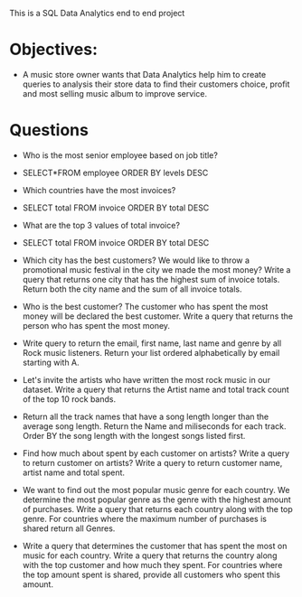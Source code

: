 This is a SQL Data Analytics end to end project

# Objectives:
- A music store owner wants that Data Analytics help him to create queries to analysis their store data to find their customers choice, profit and most selling music album to improve service.

# Questions
- Who is the most senior employee based on job title?
- SELECT*FROM employee
ORDER BY levels DESC

- Which countries have the most invoices?
- SELECT total
FROM invoice
ORDER BY total DESC

- What are the top 3 values of total invoice?
- SELECT total
FROM invoice
ORDER BY total DESC

- Which city has the best customers? We would like to throw a promotional music festival in the city we made the most money? Write a query that returns one city that has the highest sum of invoice totals. Return both the city name and the sum of all invoice totals.
- Who is the best customer? The customer who has spent the most money will be declared the best customer. Write a query that returns the person who has spent the most money.
- Write query to return the email, first name, last name and genre by all Rock music listeners. Return your list ordered alphabetically by email starting with A.
- Let's invite the artists who have written the most rock music in our dataset. Write a query that returns the Artist name and total track count of the top 10 rock bands.
- Return all the track names that have a song length longer than the average song length. Return the Name and miliseconds for each track. Order BY the song length with the longest songs listed first.
- Find how much about spent by each customer on artists? Write a query to return customer on artists? Write a query to return customer name, artist name and total spent.
- We want to find out the most popular music genre for each country. We determine the most popular genre as the genre with the highest amount of purchases. Write a query that returns each country along with the top genre. For countries where the maximum number of purchases is shared return all Genres.
- Write a query that determines the customer that has spent the most on music for each country. Write a query that returns the country along with the top customer and how much they spent. For countries where the top amount spent is shared, provide all customers who spent this amount.


